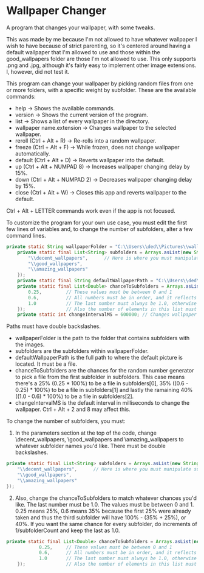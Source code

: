 # Wallpaper Changer
A program that changes your wallpaper, with some tweaks.

This was made by me because I'm not allowed to have whatever wallpaper I wish to have because of strict parenting, so it's centered around having a default wallpaper that I'm allowed to use and those within the good_wallpapers folder are those I'm not allowed to use.
This only supports .png and .jpg, although it's fairly easy to implement other image extensions. I, however, did not test it.

This program can change your wallpaper by picking random files from one or more folders, with a specific weight by subfolder. These are the available commands:

- help -> Shows the available commands.
- version -> Shows the current version of the program.
- list -> Shows a list of every wallpaper in the directory.
- wallpaper name.extension -> Changes wallpaper to the selected wallpaper.
- reroll (Ctrl + Alt + R) -> Re-rolls into a random wallpaper.
- freeze (Ctrl + Alt + F) -> While frozen, does not change wallpaper automatically.
- default (Ctrl + Alt + D) -> Reverts wallpaper into the default.
- up (Ctrl + Alt + NUMPAD 8) -> Increases wallpaper changing delay by 15%.
- down (Ctrl + Alt + NUMPAD 2) -> Decreases wallpaper changing delay by 15%.
- close (Ctrl + Alt + W) -> Closes this app and reverts wallpaper to the default.

Ctrl + Alt + LETTER commands work even if the app is not focused.

To customize the program for your own use case, you must edit the first few lines of variables and, to change the number of subfolders, alter a few command lines.
```java
private static String wallpaperFolder = "C:\\Users\\ded\\Pictures\\wallpapers\\good_wallpapers";
	private static final List<String> subfolders = Arrays.asList(new String[]{
		"\\decent_wallpapers",      // Here is where you must manipulate subfolders
		"\\good_wallpapers",
		"\\amazing_wallpapers"
	});
	private static final String defaultWallpaperPath = "C:\\Users\\ded\\Pictures\\wallpapers\\rabbito.jpg";
	private static final List<Double> chanceToSubfolders = Arrays.asList(new Double[]{
		0.25,   	  // These values must be between 0 and 1
		0.6,    	  // All numbers must be in order, and it reflects directly the chance of the respective subfolder
		1.0       	  // The last number must always be 1.0, otherwise code will break given the right circumstances
	});		          // Also the number of elements in this list must always be equal to the number of subfolders
	private static int changeIntervalMS = 600000; // Changes wallpaper every ten minutes (600000 ms)
```

Paths must have double backslashes.

- wallpaperFolder is the path to the folder that contains subfolders with the images.
- subfolders are the subfolders within wallpaperFolder.
- defaultWallpaperPath is the full path to where the default picture is located. It must be a file.
- chanceToSubfolders are the chances for the random number generator to pick a file from the first subfolder in subfolders. This case means there's a 25% \(0.25 * 100%\) to be a file in subfolders\[0\], 35% \(\(0.6 - 0.25\) * 100%\) to be a file in subfolders\[1\] and lastly the ramaining 40% \(\(1.0 - 0.6\) * 100%\) to be a file in subfolders\[2\].
- changeIntervalMS is the default interval in milliseconds to change the wallpaper. Ctrl + Alt + 2 and 8 may affect this.

To change the number of subfolders, you must:
1. In the parameters section at the top of the code, change \\decent_wallpapers, \\good_wallpapers and \\amazing_wallpapers to whatever subfolder names you'd like. There must be double backslashes.
```java
private static final List<String> subfolders = Arrays.asList(new String[]{
	"\\decent_wallpapers",      // Here is where you must manipulate subfolders
	"\\good_wallpapers",
	"\\amazing_wallpapers"
});
```
2. Also, change the chanceToSubfolders to match whatever chances you'd like. The last number must be 1.0. The values must be between 0 and 1. 0.25 means 25%, 0.6 means 35% because the first 25% were already taken and thus the third subfolder will have 100% - (35% + 25%), or 40%. If you want the same chance for every subfolder, do increments of 1/subfolderCount and keep the last as 1.0.
```java
private static final List<Double> chanceToSubfolders = Arrays.asList(new Double[]{
			0.25,     // These values must be between 0 and 1
			0.6,      // All numbers must be in order, and it reflects directly the chance of the respective subfolder
			1.0       // The last number must always be 1.0, otherwise code will break given the right circumstances
	});		          // Also the number of elements in this list must always be equal to the number of subfolders
```
